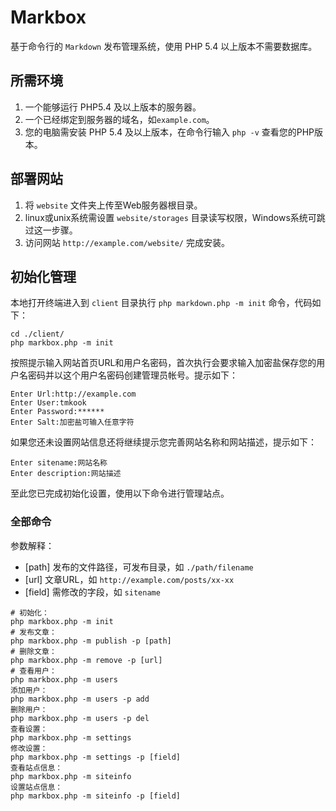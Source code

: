 # Markbox

基于命令行的 `Markdown` 发布管理系统，使用 PHP 5.4 以上版本不需要数据库。

## 所需环境
1. 一个能够运行 PHP5.4 及以上版本的服务器。
2. 一个已经绑定到服务器的域名，如`example.com`。
3. 您的电脑需安装 PHP 5.4 及以上版本，在命令行输入 `php -v` 查看您的PHP版本。

## 部署网站

1. 将 `website` 文件夹上传至Web服务器根目录。
2. linux或unix系统需设置 `website/storages` 目录读写权限，Windows系统可跳过这一步骤。
3. 访问网站 `http://example.com/website/` 完成安装。

## 初始化管理
本地打开终端进入到 `client` 目录执行 `php markdown.php -m init` 命令，代码如下：
```
cd ./client/
php markbox.php -m init
```
按照提示输入网站首页URL和用户名密码，首次执行会要求输入加密盐保存您的用户名密码并以这个用户名密码创建管理员帐号。提示如下：
```
Enter Url:http://example.com
Enter User:tmkook
Enter Password:******
Enter Salt:加密盐可输入任意字符
```
如果您还未设置网站信息还将继续提示您完善网站名称和网站描述，提示如下：
```
Enter sitename:网站名称
Enter description:网站描述
```
至此您已完成初始化设置，使用以下命令进行管理站点。


### 全部命令
参数解释：
* [path] 发布的文件路径，可发布目录，如 `./path/filename`
* [url] 文章URL，如 `http://example.com/posts/xx-xx`
* [field] 需修改的字段，如 `sitename`

```
# 初始化：
php markbox.php -m init
# 发布文章：
php markbox.php -m publish -p [path]
# 删除文章：
php markbox.php -m remove -p [url]
# 查看用户：
php markbox.php -m users
添加用户：
php markbox.php -m users -p add
删除用户：
php markbox.php -m users -p del
查看设置：
php markbox.php -m settings
修改设置：
php markbox.php -m settings -p [field]
查看站点信息：  
php markbox.php -m siteinfo
设置站点信息：  
php markbox.php -m siteinfo -p [field]
```
